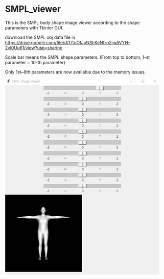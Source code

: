 # SMPL_viewer

This is the SMPL body shape image viewer according to the shape parameters with Tkinter GUI. 

download the SMPL obj data file in https://drive.google.com/file/d/17tuOfJoNShKeNfrn2rwAVYH-2vl0Uu61/view?usp=sharing

Scale bar means the SMPL shape parameters. (From top to bottom, 1-st parameter ~ 10-th parameter)

Only 1st~6th parameters are now available due to the memory issues. 

![sample](\sample.png)

